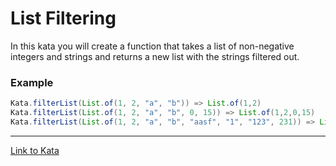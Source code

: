 # List Filtering

In this kata you will create a function that takes a list of non-negative integers and strings and returns a new list with the strings filtered out.

### Example

```java
Kata.filterList(List.of(1, 2, "a", "b")) => List.of(1,2)
Kata.filterList(List.of(1, 2, "a", "b", 0, 15)) => List.of(1,2,0,15)
Kata.filterList(List.of(1, 2, "a", "b", "aasf", "1", "123", 231)) => List.of(1, 2, 231)
```


***

[Link to Kata](https://www.codewars.com/kata/53dbd5315a3c69eed20002dd/javascript)